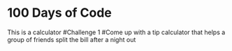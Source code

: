 # 100 Days of Code
This is a calculator
#Challenge 1
#Come up with a tip calculator that helps a group of friends split the bill after a night out